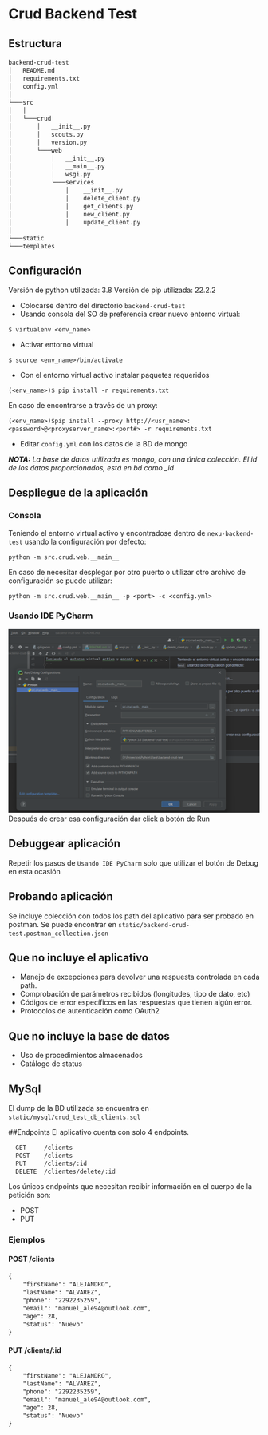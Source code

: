 # Crud Backend Test

## Estructura

```
backend-crud-test
│   README.md
│   requirements.txt
│   config.yml
│
└───src
│   │
│   └───crud
│       │   __init__.py
│       │   scouts.py
│       │   version.py
│       └───web
│           │   __init__.py
│           │   __main__.py
│           │   wsgi.py
│           └───services
│               │    __init__.py
│               │    delete_client.py
│               │    get_clients.py
│               │    new_client.py
│               │    update_client.py
│   
└───static
└───templates
```

## Configuración

Versión de python utilizada: 3.8
Versión de pip utilizada: 22.2.2

* Colocarse dentro del directorio `backend-crud-test`
* Usando consola del SO de preferencia crear nuevo entorno virtual:
```
$ virtualenv <env_name>
```
* Activar entorno virtual
```
$ source <env_name>/bin/activate
```
* Con el entorno virtual activo instalar paquetes requeridos
```
(<env_name>)$ pip install -r requirements.txt
```
En caso de encontrarse a través de un proxy:
```
(<env_name>)$pip install --proxy http://<usr_name>:<password>@<proxyserver_name>:<port#> -r requirements.txt
```
* Editar `config.yml` con los datos de la BD de mongo

_**NOTA:** La base de datos utilizada es mongo, con una única colección. El id de los datos proporcionados, está en bd como \_id_ 

## Despliegue de la aplicación

### Consola
Teniendo el entorno virtual activo y encontradose dentro de `nexu-backend-test` usando la configuración por defecto:
```
python -m src.crud.web.__main__
```
En caso de necesitar desplegar por otro puerto o utilizar otro archivo de configuración se puede utilizar:
```
python -m src.crud.web.__main__ -p <port> -c <config.yml>
```

### Usando IDE PyCharm

![Employee data](static/Config_PyCharm.png?raw=true "Config PyCharm")
 Después de crear esa configuración dar click a botón de Run

## Debuggear aplicación

Repetir los pasos de `Usando IDE PyCharm` solo que utilizar el botón de Debug en esta ocasión

## Probando aplicación
Se incluye colección con todos los path del aplicativo para ser probado en postman. Se puede encontrar en `static/backend-crud-test.postman_collection.json`

## Que no incluye el aplicativo
* Manejo de excepciones para devolver una respuesta controlada en cada path.
* Comprobación de parámetros recibidos (longitudes, tipo de dato, etc)
* Códigos de error específicos en las respuestas que tienen algún error.
* Protocolos de autenticación como OAuth2

## Que no incluye la base de datos
* Uso de procedimientos almacenados
* Catálogo de status

## MySql
El dump de la BD utilizada se encuentra en `static/mysql/crud_test_db_clients.sql`

##Endpoints
El aplicativo cuenta con solo 4 endpoints.

```
  GET     /clients
  POST    /clients
  PUT     /clients/:id
  DELETE  /clientes/delete/:id
```
Los únicos endpoints que necesitan recibir información en el cuerpo de la petición son:
* POST
* PUT

### Ejemplos

#### POST /clients
```
{
    "firstName": "ALEJANDRO",
    "lastName": "ALVAREZ",
    "phone": "2292235259",
    "email": "manuel_ale94@outlook.com",
    "age": 28,
    "status": "Nuevo"
}
```

#### PUT /clients/:id
```
{
    "firstName": "ALEJANDRO",
    "lastName": "ALVAREZ",
    "phone": "2292235259",
    "email": "manuel_ale94@outlook.com",
    "age": 28,
    "status": "Nuevo"
}
```
